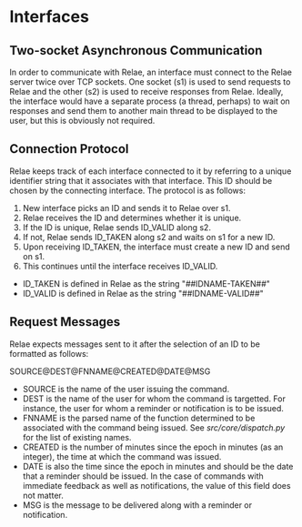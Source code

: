 # Interfaces

## Two-socket Asynchronous Communication

In order to communicate with Relae, an interface must connect to the Relae
server twice over TCP sockets.  One socket (s1) is used to send requests to
Relae and the other (s2) is used to receive responses from Relae.  Ideally,
the interface would have a separate process (a thread, perhaps) to wait on
responses and send them to another main thread to be displayed to the user,
but this is obviously not required.

## Connection Protocol

Relae keeps track of each interface connected to it by referring to a unique
identifier string that it associates with that interface.  This ID should be
chosen by the connecting interface.  The protocol is as follows:

1. New interface picks an ID and sends it to Relae over s1.
2. Relae receives the ID and determines whether it is unique.
3. If the ID is unique, Relae sends ID_VALID along s2.
4. If not, Relae sends ID_TAKEN along s2 and waits on s1 for a new ID.
5. Upon receiving ID_TAKEN, the interface must create a new ID and send on s1.
6. This continues until the interface receives ID_VALID.

* ID_TAKEN is defined in Relae as the string "##IDNAME-TAKEN##"
* ID_VALID is defined in Relae as the string "##IDNAME-VALID##"

## Request Messages

Relae expects messages sent to it after the selection of an ID to be formatted
as follows:

SOURCE@DEST@FNNAME@CREATED@DATE@MSG

* SOURCE is the name of the user issuing the command.
* DEST is the name of the user for whom the command is targetted.  For instance,
the user for whom a reminder or notification is to be issued.
* FNNAME is the parsed name of the function determined to be associated with the
command being issued.  See _src/core/dispatch.py_ for the list of existing names.
* CREATED is the number of minutes since the epoch in minutes (as an integer),
the time at which the command was issued.
* DATE is also the time since the epoch in minutes and should be the date that a
reminder should be issued.  In the case of commands with immediate feedback as
well as notifications, the value of this field does not matter.
* MSG is the message to be delivered along with a reminder or notification.
